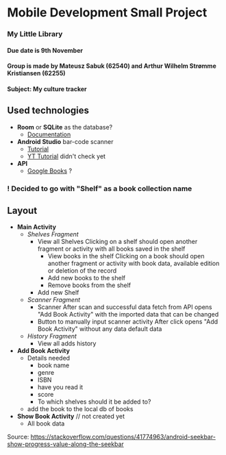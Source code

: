 # Mobile Development Small Project
### My Little Library

#### Due date is 9th November

#### Group is made by Mateusz Sabuk (62540) and Arthur Wilhelm Strømme Kristiansen (62255)
#### Subject: My culture tracker

## Used technologies
-  **Room** or **SQLite** as the database?
	- [Documentation](https://developer.android.com/training/data-storage/room)
- **Android Studio** bar-code scanner
	- [Tutorial](https://medium.com/analytics-vidhya/creating-a-barcode-scanner-using-android-studio-71cff11800a2)
	- [YT Tutorial](https://www.google.com/url?sa=t&rct=j&q=&esrc=s&source=web&cd=&cad=rja&uact=8&ved=2ahUKEwjEio7Eu_36AhUOrxoKHU6_CsMQwqsBegQIChAB&url=https%3A%2F%2Fwww.youtube.com%2Fwatch%3Fv%3DjtT60yFPelI&usg=AOvVaw3XmFqNFO90jSS4tHEH1YVo) didn't check yet
- **API**
	- [Google Books](https://developers.google.com/books/docs/v1/using) ?

### ! Decided to go with "Shelf" as a book collection name

## Layout
- **Main Activity**
    - *Shelves Fragment*
        - View all Shelves
            Clicking on a shelf should open another fragment or activity with all books saved in the shelf
            - View books in the shelf
                Clicking on a book should open another fragment or activity with book data, available edition or deletion of the record
            - Add new books to the shelf
            - Remove books from the shelf
        - Add new Shelf
    - *Scanner Fragment*
        - Scanner
            After scan and successful data fetch from API opens "Add Book Activity" with the imported data that can be changed
        -  Button to manually input scanner activity
            After click opens "Add Book Activity" without any data default data
    - *History Fragment*
        - View all adds history
- **Add Book Activity**
    - Details needed
        - book name
        - genre
        - ISBN
        - have you read it
        - score
        - To which shelves should it be added to?
    - add the book to the local db of books
- **Show Book Activity** // not created yet
    - All book data


Source:
https://stackoverflow.com/questions/41774963/android-seekbar-show-progress-value-along-the-seekbar

